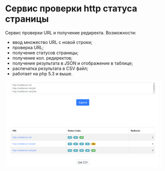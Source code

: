 # Сервис проверки http статуса страницы
Сервис проверки URL и получение редиректа.
Возможности:
- ввод множество URL с новой строки;
- проверка URL;
- получение статусов страницы;
- получение кол. редиректов;
- получение результата в JSON и отображение в таблице;
- распечатка результата в CSV файл;
- работает на php 5.3 и выше.

![Screenshot](Screenshot_1.png)
